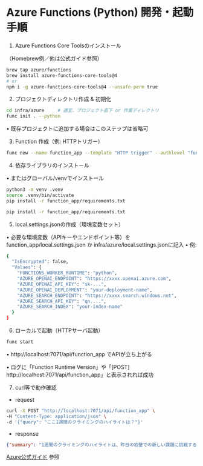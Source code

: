 # Azure Functions (Python) 開発・起動手順

1. Azure Functions Core Toolsのインストール

（Homebrew例／他は公式ガイド参照）

```bash
brew tap azure/functions
brew install azure-functions-core-tools@4
# or
npm i -g azure-functions-core-tools@4 --unsafe-perm true
```

2. プロジェクトディレクトリ作成 & 初期化

```bash
cd infra/azure     # 適宜、プロジェクト直下 or 作業ディレクトリ
func init . --python
```

• 既存プロジェクトに追加する場合はこのステップは省略可

3. Function 作成（例: HTTPトリガー）

```bash
func new --name function_app --template "HTTP trigger" --authlevel "function"
```

4. 依存ライブラリのインストール

• またはグローバル/venvでインストール

```bash
python3 -m venv .venv 
source .venv/bin/activate
pip install -r function_app/requirements.txt
```

```bash
pip install -r function_app/requirements.txt
```

5. local.settings.jsonの作成（環境変数セット）

• 必要な環境変数（APIキーやエンドポイント等）を function_app/local.settings.json か infra/azure/local.settings.jsonに記入
• 例:

```bash
{
  "IsEncrypted": false,
  "Values": {
    "FUNCTIONS_WORKER_RUNTIME": "python",
    "AZURE_OPENAI_ENDPOINT": "https://xxxx.openai.azure.com",
    "AZURE_OPENAI_API_KEY": "sk-...",
    "AZURE_OPENAI_DEPLOYMENT": "your-deployment-name",
    "AZURE_SEARCH_ENDPOINT": "https://xxxx.search.windows.net",
    "AZURE_SEARCH_API_KEY": "qn....",
    "AZURE_SEARCH_INDEX": "your-index-name"
  }
} 
```

6. ローカルで起動（HTTPサーバ起動）

```bash
func start
```

• http://localhost:7071/api/function_app でAPIが立ち上がる

• ログに「Function Runtime Version」や「[POST] http://localhost:7071/api/function_app」と表示されれば成功

7. curl等で動作確認

* request

```bash
curl -X POST "http://localhost:7071/api/function_app" \
-H "Content-Type: application/json" \
-d '{"query": "ここ1週間のクライミングのハイライトは？"}'
```

* response
  
```json
{"summary": "1週間のクライミングのハイライトは、昨日の岩壁での新しい課題に挑戦することでした。その課題は難しかったけれど、最終的にクリアすることができて、自分の成長を感じることができました。"}
```

[Azure公式ガイド](https://learn.microsoft.com/ja-jp/azure/azure-functions/functions-run-local) 参照